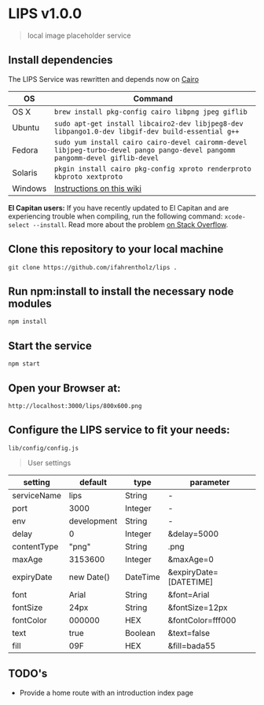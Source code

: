 # LIPS v1.0.0

> local image placeholder service

## Install dependencies
The LIPS Service was rewritten and depends now on [Cairo](http://cairographics.org/)

| OS | Command |
| ----- | ----- |
| OS X | `brew install pkg-config cairo libpng jpeg giflib` |
| Ubuntu | `sudo apt-get install libcairo2-dev libjpeg8-dev libpango1.0-dev libgif-dev build-essential g++` |
| Fedora | `sudo yum install cairo cairo-devel cairomm-devel libjpeg-turbo-devel pango pango-devel pangomm pangomm-devel giflib-devel` |
| Solaris | `pkgin install cairo pkg-config xproto renderproto kbproto xextproto` |
| Windows | [Instructions on this wiki](https://github.com/Automattic/node-canvas/wiki/Installation---Windows) |

**El Capitan users:** If you have recently updated to El Capitan and are experiencing trouble when compiling, run the following command: `xcode-select --install`. Read more about the problem [on Stack Overflow](http://stackoverflow.com/a/32929012/148072).

## Clone this repository to your local machine

    git clone https://github.com/ifahrentholz/lips .


## Run npm:install to install the necessary node modules

    npm install


## Start the service

    npm start


## Open your Browser at:

    http://localhost:3000/lips/800x600.png


## Configure the LIPS service to fit your needs:
    lib/config/config.js


> User settings

| setting | default | type | parameter
| --------| ------- | ---- | ----------|
| serviceName | lips | String | - |
| port | 3000 | Integer | - | 
| env | development | String | - |
| delay | 0 | Integer | &delay=5000 |
| contentType | "png" | String | .png |
| maxAge | 3153600 | Integer | &maxAge=0 |
| expiryDate| new Date() | DateTime | &expiryDate=[DATETIME] |
| font | Arial | String | &font=Arial |
| fontSize | 24px | String | &fontSize=12px |
| fontColor | 000000 | HEX | &fontColor=fff000 |
| text | true | Boolean | &text=false |
| fill | 09F | HEX | &fill=bada55 |


## TODO's

* Provide a home route with an introduction index page

